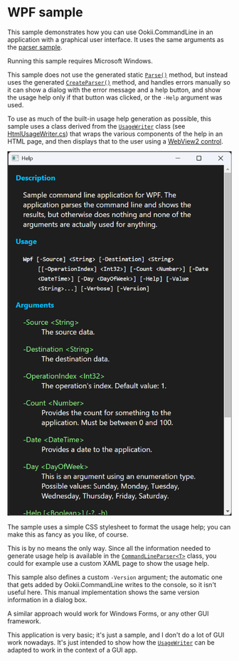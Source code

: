 # WPF sample

This sample demonstrates how you can use Ookii.CommandLine in an application with a graphical user
interface. It uses the same arguments as the [parser sample](../Parser).

Running this sample requires Microsoft Windows.

This sample does not use the generated static [`Parse()`][Parse()_7] method, but instead uses the generated
[`CreateParser()`][CreateParser()_1] method, and handles errors manually so it can show a dialog with the error message
and a help button, and show the usage help only if that button was clicked, or the `-Help` argument
was used.

To use as much of the built-in usage help generation as possible, this sample uses a class derived
from the [`UsageWriter`][] class (see [HtmlUsageWriter.cs](HtmlUsageWriter.cs)) that wraps the
various components of the help in an HTML page, and then displays that to the user using a
[WebView2 control](https://learn.microsoft.com/microsoft-edge/webview2/).

![WPF usage help in a WebView2 control](../../../docs/images/wpf.png)

The sample uses a simple CSS stylesheet to format the usage help; you can make this as fancy as you
like, of course.

This is by no means the only way. Since all the information needed to generate usage help is
available in the [`CommandLineParser<T>`][] class, you could for example use a custom XAML page to
show the usage help.

This sample also defines a custom `-Version` argument; the automatic one that gets added by
Ookii.CommandLine writes to the console, so it isn't useful here. This manual implementation shows
the same version information in a dialog box.

A similar approach would work for Windows Forms, or any other GUI framework.

This application is very basic; it's just a sample, and I don't do a lot of GUI work nowadays. It's
just intended to show how the [`UsageWriter`][] can be adapted to work in the context of a GUI app.

[`CommandLineParser<T>`]: https://www.ookii.org/docs/commandline-4.0/html/T_Ookii_CommandLine_CommandLineParser_1.htm
[`UsageWriter`]: https://www.ookii.org/docs/commandline-4.0/html/T_Ookii_CommandLine_UsageWriter.htm
[CreateParser()_1]: https://www.ookii.org/docs/commandline-4.0/html/M_Ookii_CommandLine_IParserProvider_1_CreateParser.htm
[Parse()_7]: https://www.ookii.org/docs/commandline-4.0/html/Overload_Ookii_CommandLine_IParser_1_Parse.htm
